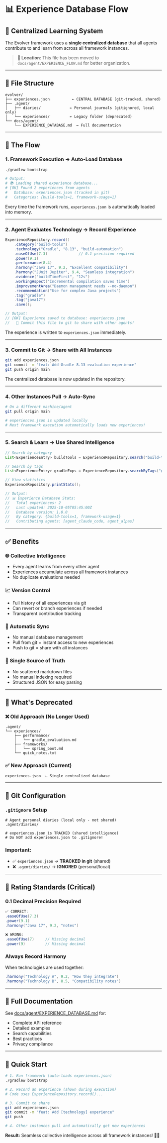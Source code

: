 # 📊 Experience Database Flow

## 🎯 **Centralized Learning System**

The Evolver framework uses a **single centralized database** that all agents contribute to and learn from across all framework instances.

> **📍 Location**: This file has been moved to `docs/agent/EXPERIENCE_FLOW.md` for better organization.

---

## 📁 **File Structure**

```
evolver/
├── experiences.json          ← CENTRAL DATABASE (git-tracked, shared)
├── .agent/
│   ├── diaries/             ← Personal journals (gitignored, local only)
│   └── experiences/         ← Legacy folder (deprecated)
└── docs/agent/
    └── EXPERIENCE_DATABASE.md  ← Full documentation
```

---

## 🔄 **The Flow**

### 1. **Framework Execution** → Auto-Load Database
```bash
./gradlew bootstrap

# Output:
# 📚 Loading shared experience database...
# [OK] Found 2 experiences from agents
#   Database: experiences.json (tracked in git)
#   Categories: {build-tools=1, framework-usage=1}
```

Every time the framework runs, `experiences.json` is automatically loaded into memory.

---

### 2. **Agent Evaluates Technology** → Record Experience
```java
ExperienceRepository.record()
    .category("build-tools")
    .technology("Gradle", "8.13", "build-automation")
    .easeOfUse(7.3)              // 0.1 precision required
    .power(9.1)
    .performance(8.4)
    .harmony("Java 17", 9.2, "Excellent compatibility")
    .harmony("JUnit Jupiter", 9.4, "Seamless integration")
    .evidence("buildTimeFirst", "12s")
    .workingAspect("Incremental compilation saves time")
    .improvementArea("Daemon management needs --no-daemon")
    .recommendation("Use for complex Java projects")
    .tag("gradle")
    .tag("java17")
    .save();

// Output:
// [OK] Experience saved to database: experiences.json
//   📌 Commit this file to git to share with other agents!
```

The experience is written to `experiences.json` immediately.

---

### 3. **Commit to Git** → Share with All Instances
```bash
git add experiences.json
git commit -m "feat: Add Gradle 8.13 evaluation experience"
git push origin main
```

The centralized database is now updated in the repository.

---

### 4. **Other Instances Pull** → Auto-Sync
```bash
# On a different machine/agent
git pull origin main

# experiences.json is updated locally
# Next framework execution automatically loads new experiences!
```

---

### 5. **Search & Learn** → Use Shared Intelligence
```java
// Search by category
List<ExperienceEntry> buildTools = ExperienceRepository.search("build-tools");

// Search by tags
List<ExperienceEntry> gradleExps = ExperienceRepository.searchByTags("gradle", "java17");

// View statistics
ExperienceRepository.printStats();

// Output:
// 📊 Experience Database Stats:
//   Total experiences: 2
//   Last updated: 2025-10-05T05:45:00Z
//   Database version: 1.0.0
//   By category: {build-tools=1, framework-usage=1}
//   Contributing agents: [agent_claude_code, agent_alpas]
```

---

## ✅ **Benefits**

### 🌐 **Collective Intelligence**
- Every agent learns from every other agent
- Experiences accumulate across all framework instances
- No duplicate evaluations needed

### 📈 **Version Control**
- Full history of all experiences via git
- Can revert or branch experiences if needed
- Transparent contribution tracking

### 🔄 **Automatic Sync**
- No manual database management
- Pull from git = instant access to new experiences
- Push to git = share with all instances

### 🎯 **Single Source of Truth**
- No scattered markdown files
- No manual indexing required
- Structured JSON for easy parsing

---

## 🚫 **What's Deprecated**

### ❌ Old Approach (No Longer Used)
```
.agent/
└── experiences/
    ├── performance/
    │   └── gradle_evaluation.md
    ├── frameworks/
    │   └── spring_boot.md
    └── quick_notes.txt
```

### ✅ New Approach (Current)
```
experiences.json  ← Single centralized database
```

---

## 📌 **Git Configuration**

### `.gitignore` Setup
```gitignore
# Agent personal diaries (local only - not shared)
.agent/diaries/

# experiences.json is TRACKED (shared intelligence)
# Do NOT add experiences.json to .gitignore!
```

### **Important:**
- ✅ `experiences.json` → **TRACKED in git** (shared)
- ❌ `.agent/diaries/` → **IGNORED** (personal/local)

---

## 🔬 **Rating Standards (Critical)**

### **0.1 Decimal Precision Required**
```java
✅ CORRECT:
.easeOfUse(7.3)
.power(9.1)
.harmony("Java 17", 9.2, "notes")

❌ WRONG:
.easeOfUse(7)     // Missing decimal
.power(9)         // Missing decimal
```

### **Always Record Harmony**
When technologies are used together:
```java
.harmony("Technology A", 9.2, "How they integrate")
.harmony("Technology B", 8.5, "Compatibility notes")
```

---

## 📖 **Full Documentation**

See [docs/agent/EXPERIENCE_DATABASE.md](docs/agent/EXPERIENCE_DATABASE.md) for:
- Complete API reference
- Detailed examples
- Search capabilities
- Best practices
- Privacy compliance

---

## 🎯 **Quick Start**

```bash
# 1. Run framework (auto-loads experiences.json)
./gradlew bootstrap

# 2. Record an experience (shown during execution)
# Code uses ExperienceRepository.record()...

# 3. Commit to share
git add experiences.json
git commit -m "feat: Add [technology] experience"
git push

# 4. Other instances pull and automatically get new experiences
```

**Result:** Seamless collective intelligence across all framework instances! 🧠✨
